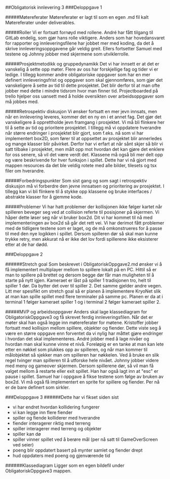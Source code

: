 ##Obligatorisk innlevering 3
###Deloppgave 1

#####Møtereferater
Møtereferater er lagt til som en egen .md fil kalt Møtereferater under deliverables.

#####Roller
Vi er fortsatt fornøyd med rollene. André har fått tilgang til GitLab endelig, som
gjør hans rolle viktigere. Anders som har hovedansvaret for rapporter og innleveringsfilene
har jobbet mer med koding, da det å skrive innleveringsoppgavene går veldig greit. Ellers fortsetter
Samuel med testene og Johnny jobber med skjermene som utviklerrolle.

#####Prosjektmetodikk og gruppedynamikk
Det vi har innsett er at det er vanskelig å sette opp møter. Flere av oss har forskjellige fag
og tider vi er ledige. I tillegg kommer andre obligatoriske oppgaver som har en mer definert
innleveringsfrist og oppgaver som skal gjennomføres, som gjør det vanskeligere å sette av tid til 
dette prosjektet. Det blir derfor til at man ofte jobber med dette i mindre tidsrom hvor man finner tid.
Projectboarded på trello hjelper oss uansett med å holde oversikten over arbeidsoppgaver som må jobbes med.

#####Retrospektiv diskusjon
Vi ønsker fortsatt en mer jevn innsats, men når en innlevering leveres, kommer
det en ny en i et annet fag. Det gjør det vanskeligere å opprettholde jevn framgang i prosjektet.
Vi må bli flinkere her til å sette av tid og prioritere prosjektet.
I tillegg må vi oppdatere hverandre når større endringer i prosjektet blir gjort, som f.eks. nå som vi har 
implementert box2D, som fører til at oppsettet av prosjektet blir annerledes og mange klasser blir påvirket.
Derfor har vi erfart at når sånt skjer så blir vi satt tilbake i prosjektet, men målt opp mot hvordan det kan gjøre
det enklere for oss senere, så vil det være verdt det. 
Klassene må også bli mer delt opp og være beskrivende for hver funksjon i spillet. Dette har vi nå gjort med mappen resources
da det ble veldig rotete med alle bilder, tilesets og tsx filer om hverandre. 

#####Forbedringspunkter
Som sist gang og som sagt i retrospektiv diskusjon må vi forberdre den jevne innsatsen og prioritering
av prosjektet. I tillegg kan vi bli flinkere til å stykke opp klassene og bruke interfaces / abstrakte klasser for å
gjemme kode. 

#####Problemer
Vi har hatt problemer der kollisjonen ikke følger kartet når spilleren beveger seg
ved at collision referte til posisjoner på skjermen. Vi håper dette løser seg 
når vi bruker box2d. Dit vi har kommet til nå med implementeringen av box2d så går det rett vei. 
Vi har derimot fått problemer med de tidligere testene som er laget, og de må omkonstrueres for å passe til
med den nye logikken i spillet. 
Dersom spilleren dør så skal man kunne trykke retry, men akkurat nå er ikke det lov fordi spillerene ikke eksisterer 
etter at de har dødd. 

###Deloppgave 2

######Stretch goal
Som beskrevet i ObligatoriskOppgave2.md ønsker vi å få implementert multiplayer mellom
to spillere lokalt på en PC. Hittil så er man to spillere på brettet og dersom begge dør får man muligheten til 
å starte på nytt igjen. Kameraet er låst på spiller 1 tradisjonen tro, helt til spiller 1 dør. Da bytter det over til 
spiller 2. Det samme gjelder andre vegen. Litt mer spesifikt om stretch goal så er planen å implementere KryoNet slik at man kan spille spillet med flere
terminaler på samme pc. Planen er da at i terminal 1 følger kameraet spiller 1 og i terminal 2 følger kameraet spiller 2.

#####MVP og arbeidsoppgaver
Anders skal lage klassediagram for ObligatoriskOppgave3 og få skrevet
ferdig innleveringsfilen. Når det er møter skal han også legge inn møtereferater
for møtene. Kristoffer jobber fortsatt med kollisjon mellom spillere, objekter og fiender. Dette 
viste seg å være en større oppgave enn forventet da vi nylig har måttet gjøre
endringer i hvordan det skal implementeres. André jobber med å lage nivåer og hvordan man skal 
kunne vinne et nivå. Foreløpig er en tanke at man kan lete etter en nøkkel som plukkes opp av
spilleren, og når man kommer til målobjektet så sjekker man om spilleren har nøkkelen. Ved å bruke en
slik regel tvinger man spilleren til å utforske hele nivået. Johnny jobber videre med meny og gameover skjermen. 
Dersom spillerene dør, så vil man få valget mellom å restarte eller exit spillet. Han har også lagt inn at "esc" er
pause i spillet. Samuel har i oppgave å fikse testene som følge av bruken av box2d. Vi må også få implementert en sprite for
spillere og fiender. Per nå er de bare definert som sirkler.


###Deloppgave 3
######Dette har vi fikset siden sist
- vi har endret hvordan kollidering fungerer
- vi kan legge inn flere fiender
- spiller og fiende kolliderer med hverandre
- fiender interagerer riktig med terreng
- spiller interagerer med terreng og objekter
- spiller kan dø
- spiller vinner spillet ved å berøre mål (per nå satt til GameOverScreen ved seier)
- poeng blir oppdatert basert på mynter samlet og fiender drept
- hud oppdaters med poeng og gjenværende tid


######Klassediagram
Ligger som en egen bildefil under ObligatoriskOppgave3 mappen.
